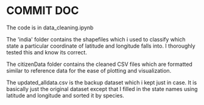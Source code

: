 # COMMIT DOC

The code is in data_cleaning.ipynb

The 'india' folder contains the shapefiles which i used to classify which state a particular coordinate of latitude and longitude falls into.
I thoroughly tested this and know its correct.

The citizenData folder contains the cleaned CSV files which are formatted similar to reference data for the ease of plotting and visualization.

The updated_alldata.csv is the backup dataset which i kept just in case. It is basically just the original dataset except that I filled in the state names using latitude and longitude and sorted it by species. 
